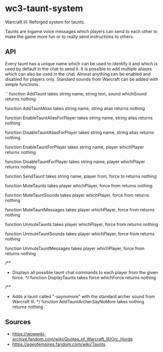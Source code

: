 # wc3-taunt-system

Warcraft III: Reforged system for taunts.

Taunts are ingame voice messages which players can send to each other to make the game more fun or to really send instructions to others.

## API

Every taunt has a unique name which can be used to identify it and which is used by default in the chat to send it.
It is possible to add multiple aliases which can also be used in the chat.
Almost anything can be enabled and disabled for players only.
Standard sounds from Warcraft can be added with simple functions.

``
function AddTaunt takes string name, string text, sound whichSound returns nothing

function AddTauntAlias takes string name, string alias returns nothing

function EnableTauntAliasForPlayer takes string name, string alias returns nothing

function DisableTauntAliasForPlayer takes string name, string alias returns nothing
   
function EnableTauntForPlayer takes string name, player whichPlayer returns nothing

function DisableTauntForPlayer takes string name, player whichPlayer returns nothing

function SendTaunt takes string name, player from, force to returns nothing

function MuteTaunts takes player whichPlayer, force from returns nothing

function MuteTauntSounds takes player whichPlayer, force from returns nothing

function MuteTauntMessages takes player whichPlayer, force from returns nothing

function UnmuteTaunts takes player whichPlayer, force from returns nothing

function UnmuteTauntSounds takes player whichPlayer, force from returns nothing

function UnmuteTauntMessages takes player whichPlayer, force from returns nothing

/**
 * Displays all possible taunt chat commands to each player from the given force.
 */
function DisplayTaunts takes force whichForce returns nothing

/**
 * Adds a taunt called "-saynomore" with the standard archer sound from Warcraft III.
 */
function AddTauntArcherSayNoMore takes nothing returns nothing
``

## Sources

* <https://wowwiki-archive.fandom.com/wiki/Quotes_of_Warcraft_III/Orc_Horde>
* <https://ageofempires.fandom.com/wiki/Taunts>
